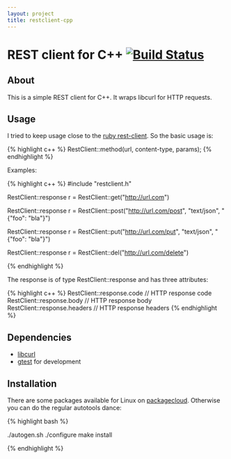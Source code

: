 ```yaml
---
layout: project
title: restclient-cpp
---
```


# REST client for C++ [![Build Status](https://travis-ci.org/mrtazz/restclient-cpp.svg?branch=master)](https://travis-ci.org/mrtazz/restclient-cpp)

## About
This is a simple REST client for C++. It wraps libcurl for HTTP requests.

## Usage
I tried to keep usage close to the [ruby rest-client][]. So the basic usage is:

{% highlight c++ %}
    RestClient::method(url, content-type, params);
{% endhighlight %}

Examples:

{% highlight c++ %}
#include "restclient.h"

RestClient::response r = RestClient::get("http://url.com")

RestClient::response r = RestClient::post("http://url.com/post", "text/json",
                                          "{"foo": "bla"}")

RestClient::response r = RestClient::put("http://url.com/put", "text/json",
                                         "{"foo": "bla"}")

RestClient::response r = RestClient::del("http://url.com/delete")

{% endhighlight %}

The response is of type RestClient::response and has three attributes:

{% highlight c++ %}
RestClient::response.code // HTTP response code
RestClient::response.body // HTTP response body
RestClient::response.headers // HTTP response headers
{% endhighlight %}


## Dependencies
- [libcurl][]
- [gtest][] for development

## Installation
There are some packages available for Linux on [packagecloud][packagecloud].
Otherwise you can do the regular autotools dance:

{% highlight bash %}

./autogen.sh
./configure
make install

{% endhighlight %}


[libcurl]: http://curl.haxx.se/libcurl/
[ruby rest-client]: http://github.com/archiloque/rest-client
[gtest]: http://code.google.com/p/googletest/
[packagecloud]: https://packagecloud.io/mrtazz/restclient-cpp
